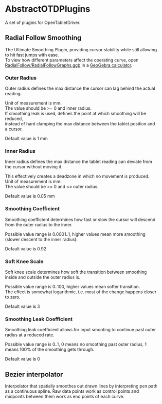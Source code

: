 # AbstractOTDPlugins
A set of plugins for OpenTabletDriver.


## Radial Follow Smoothing
The Ultimate Smoothing Plugin, providing cursor stability while still allowing to hit fast jumps with ease.  
To view how different parameters affect the operating curve, open [RadialFollow/RadialFollowGraphs.ggb](RadialFollow/RadialFollowGraphs.ggb) in a [GeoGebra calculator](https://www.geogebra.org/calculator).

### Outer Radius
Outer radius defines the max distance the cursor can lag behind the actual reading.

Unit of measurement is mm.  
The value should be >= 0 and inner radius.  
If smoothing leak is used, defines the point at which smoothing will be reduced,  
instead of hard clamping the max distance between the tablet position and a cursor.

Default value is 1 mm

### Inner Radius
Inner radius defines the max distance the tablet reading can deviate from the cursor without moving it.

This effectively creates a deadzone in which no movement is produced.  
Unit of measurement is mm.  
The value should be >= 0 and <= outer radius.

Default value is 0.05 mm

### Smoothing Coefficient
Smoothing coefficient determines how fast or slow the cursor will descend from the outer radius to the inner.

Possible value range is 0.0001..1, higher values mean more smoothing (slower descent to the inner radius).

Default value is 0.92

### Soft Knee Scale
Soft knee scale determines how soft the transition between smoothing inside and outside the outer radius is.

Possible value range is 0..100, higher values mean softer transition.  
The effect is somewhat logarithmic, i.e. most of the change happens closer to zero.

Default value is 3

### Smoothing Leak Coefficient
Smoothing leak coefficient allows for input smooting to continue past outer radius at a reduced rate.

Possible value range is 0..1, 0 means no smoothing past outer radius, 1 means 100% of the smoothing gets through.

Default value is 0


## Bezier interpolator
Interpolator that spatially smoothes out drawn lines by interpreting pen path as a continuous spline. Raw data points work as control points and midpoints between them work as end points of each curve. 
